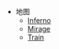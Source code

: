 - 地图
  - [Inferno](maps/de_inferno.md)
  - [Mirage](maps/de_mirage.md)
  - [Train](maps/de_train.md)
